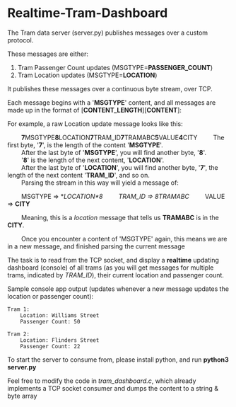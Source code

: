# Realtime-Tram-Dashboard

The Tram data server (server.py) publishes messages over a custom protocol. 

These messages are either:

1. Tram Passenger Count updates (MSGTYPE=**PASSENGER_COUNT**)
2. Tram Location updates (MSGTYPE=**LOCATION**)

It publishes these messages over a continuous byte stream, over TCP.

Each message begins with a '**MSGTYPE**' content, and all messages are made up in the format of [**CONTENT_LENGTH**][**CONTENT**]:

For example, a raw Location update message looks like this:

&nbsp;&nbsp;&nbsp;&nbsp;&nbsp;&nbsp;&nbsp;&nbsp;**7**MSGTYPE**8**LOCATION**7**TRAM_ID**7**TRAMABC**5**VALUE**4**CITY
&nbsp;&nbsp;&nbsp;&nbsp;&nbsp;&nbsp;&nbsp;&nbsp;The first byte, '**7**', is the length of the content '**MSGTYPE**'.\
&nbsp;&nbsp;&nbsp;&nbsp;&nbsp;&nbsp;&nbsp;&nbsp;After the last byte of '**MSGTYPE**', you will find another byte, '**8**'.\
&nbsp;&nbsp;&nbsp;&nbsp;&nbsp;&nbsp;&nbsp;&nbsp;'**8**' is the length of the next content, '**LOCATION**'.\
&nbsp;&nbsp;&nbsp;&nbsp;&nbsp;&nbsp;&nbsp;&nbsp;After the last byte of '**LOCATION**', you will find another byte, '**7**', the length of the next content '**TRAM_ID**', and so on.\
&nbsp;&nbsp;&nbsp;&nbsp;&nbsp;&nbsp;&nbsp;&nbsp;Parsing the stream in this way will yield a message of:

&nbsp;&nbsp;&nbsp;&nbsp;&nbsp;&nbsp;&nbsp;&nbsp;MSGTYPE => **LOCATION*8
&nbsp;&nbsp;&nbsp;&nbsp;&nbsp;&nbsp;&nbsp;&nbsp;TRAM_ID => *8TRAMABC**
&nbsp;&nbsp;&nbsp;&nbsp;&nbsp;&nbsp;&nbsp;&nbsp;VALUE => **CITY**

&nbsp;&nbsp;&nbsp;&nbsp;&nbsp;&nbsp;&nbsp;&nbsp;Meaning, this is a *location* message that tells us **TRAMABC** is in the **CITY**.

&nbsp;&nbsp;&nbsp;&nbsp;&nbsp;&nbsp;&nbsp;&nbsp;Once you encounter a content of 'MSGTYPE' again, this means we are in a new message, and finished parsing the current message

The task is to read from the TCP socket, and display a **realtime** updating dashboard (console) of all trams (as you will get messages for multiple trams, indicated by *TRAM_ID*), their current location and passenger count.

Sample console app output (updates whenever a new message updates the location or passenger count):

    Tram 1:
        Location: Williams Street
        Passenger Count: 50

    Tram 2:
        Location: Flinders Street
        Passenger Count: 22

To start the server to consume from, please install python, and run **python3 server.py**

Feel free to modify the code in *tram_dashboard.c*, which already implements a TCP socket consumer and dumps the content to a string & byte array
